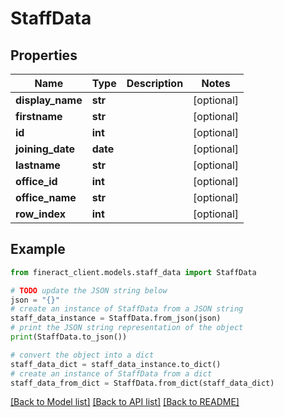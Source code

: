 # StaffData


## Properties

Name | Type | Description | Notes
------------ | ------------- | ------------- | -------------
**display_name** | **str** |  | [optional] 
**firstname** | **str** |  | [optional] 
**id** | **int** |  | [optional] 
**joining_date** | **date** |  | [optional] 
**lastname** | **str** |  | [optional] 
**office_id** | **int** |  | [optional] 
**office_name** | **str** |  | [optional] 
**row_index** | **int** |  | [optional] 

## Example

```python
from fineract_client.models.staff_data import StaffData

# TODO update the JSON string below
json = "{}"
# create an instance of StaffData from a JSON string
staff_data_instance = StaffData.from_json(json)
# print the JSON string representation of the object
print(StaffData.to_json())

# convert the object into a dict
staff_data_dict = staff_data_instance.to_dict()
# create an instance of StaffData from a dict
staff_data_from_dict = StaffData.from_dict(staff_data_dict)
```
[[Back to Model list]](../README.md#documentation-for-models) [[Back to API list]](../README.md#documentation-for-api-endpoints) [[Back to README]](../README.md)


